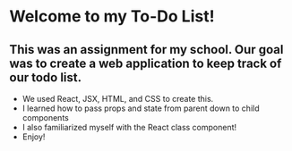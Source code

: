 # Welcome to my To-Do List!
## This was an assignment for my school. Our goal was to create a web application to keep track of our todo list.
* We used React, JSX, HTML, and CSS to create this. 
* I learned how to pass props and state from parent down to child components
* I also familiarized myself with the React class component!
* Enjoy!
